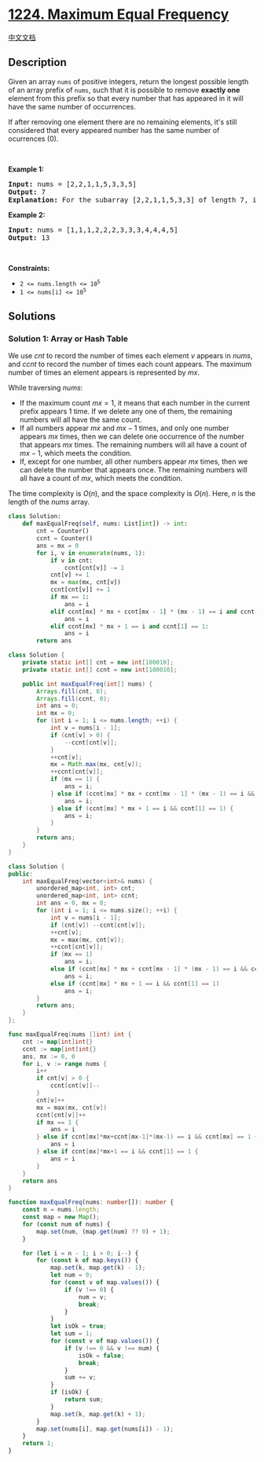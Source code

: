 # [1224. Maximum Equal Frequency](https://leetcode.com/problems/maximum-equal-frequency)

[中文文档](/solution/1200-1299/1224.Maximum%20Equal%20Frequency/README.md)

## Description

<p>Given an array <code>nums</code> of positive integers, return the longest possible length of an array prefix of <code>nums</code>, such that it is possible to remove <strong>exactly one</strong> element from this prefix so that every number that has appeared in it will have the same number of occurrences.</p>

<p>If after removing one element there are no remaining elements, it&#39;s still considered that every appeared number has the same number of ocurrences (0).</p>

<p>&nbsp;</p>
<p><strong class="example">Example 1:</strong></p>

<pre>
<strong>Input:</strong> nums = [2,2,1,1,5,3,3,5]
<strong>Output:</strong> 7
<strong>Explanation:</strong> For the subarray [2,2,1,1,5,3,3] of length 7, if we remove nums[4] = 5, we will get [2,2,1,1,3,3], so that each number will appear exactly twice.
</pre>

<p><strong class="example">Example 2:</strong></p>

<pre>
<strong>Input:</strong> nums = [1,1,1,2,2,2,3,3,3,4,4,4,5]
<strong>Output:</strong> 13
</pre>

<p>&nbsp;</p>
<p><strong>Constraints:</strong></p>

<ul>
	<li><code>2 &lt;= nums.length &lt;= 10<sup>5</sup></code></li>
	<li><code>1 &lt;= nums[i] &lt;= 10<sup>5</sup></code></li>
</ul>

## Solutions

### Solution 1: Array or Hash Table

We use $cnt$ to record the number of times each element $v$ appears in $nums$, and $ccnt$ to record the number of times each count appears. The maximum number of times an element appears is represented by $mx$.

While traversing $nums$:

-   If the maximum count $mx=1$, it means that each number in the current prefix appears $1$ time. If we delete any one of them, the remaining numbers will all have the same count.
-   If all numbers appear $mx$ and $mx-1$ times, and only one number appears $mx$ times, then we can delete one occurrence of the number that appears $mx$ times. The remaining numbers will all have a count of $mx-1$, which meets the condition.
-   If, except for one number, all other numbers appear $mx$ times, then we can delete the number that appears once. The remaining numbers will all have a count of $mx$, which meets the condition.

The time complexity is $O(n)$, and the space complexity is $O(n)$. Here, $n$ is the length of the $nums$ array.

<!-- tabs:start -->

```python
class Solution:
    def maxEqualFreq(self, nums: List[int]) -> int:
        cnt = Counter()
        ccnt = Counter()
        ans = mx = 0
        for i, v in enumerate(nums, 1):
            if v in cnt:
                ccnt[cnt[v]] -= 1
            cnt[v] += 1
            mx = max(mx, cnt[v])
            ccnt[cnt[v]] += 1
            if mx == 1:
                ans = i
            elif ccnt[mx] * mx + ccnt[mx - 1] * (mx - 1) == i and ccnt[mx] == 1:
                ans = i
            elif ccnt[mx] * mx + 1 == i and ccnt[1] == 1:
                ans = i
        return ans
```

```java
class Solution {
    private static int[] cnt = new int[100010];
    private static int[] ccnt = new int[100010];

    public int maxEqualFreq(int[] nums) {
        Arrays.fill(cnt, 0);
        Arrays.fill(ccnt, 0);
        int ans = 0;
        int mx = 0;
        for (int i = 1; i <= nums.length; ++i) {
            int v = nums[i - 1];
            if (cnt[v] > 0) {
                --ccnt[cnt[v]];
            }
            ++cnt[v];
            mx = Math.max(mx, cnt[v]);
            ++ccnt[cnt[v]];
            if (mx == 1) {
                ans = i;
            } else if (ccnt[mx] * mx + ccnt[mx - 1] * (mx - 1) == i && ccnt[mx] == 1) {
                ans = i;
            } else if (ccnt[mx] * mx + 1 == i && ccnt[1] == 1) {
                ans = i;
            }
        }
        return ans;
    }
}
```

```cpp
class Solution {
public:
    int maxEqualFreq(vector<int>& nums) {
        unordered_map<int, int> cnt;
        unordered_map<int, int> ccnt;
        int ans = 0, mx = 0;
        for (int i = 1; i <= nums.size(); ++i) {
            int v = nums[i - 1];
            if (cnt[v]) --ccnt[cnt[v]];
            ++cnt[v];
            mx = max(mx, cnt[v]);
            ++ccnt[cnt[v]];
            if (mx == 1)
                ans = i;
            else if (ccnt[mx] * mx + ccnt[mx - 1] * (mx - 1) == i && ccnt[mx] == 1)
                ans = i;
            else if (ccnt[mx] * mx + 1 == i && ccnt[1] == 1)
                ans = i;
        }
        return ans;
    }
};
```

```go
func maxEqualFreq(nums []int) int {
	cnt := map[int]int{}
	ccnt := map[int]int{}
	ans, mx := 0, 0
	for i, v := range nums {
		i++
		if cnt[v] > 0 {
			ccnt[cnt[v]]--
		}
		cnt[v]++
		mx = max(mx, cnt[v])
		ccnt[cnt[v]]++
		if mx == 1 {
			ans = i
		} else if ccnt[mx]*mx+ccnt[mx-1]*(mx-1) == i && ccnt[mx] == 1 {
			ans = i
		} else if ccnt[mx]*mx+1 == i && ccnt[1] == 1 {
			ans = i
		}
	}
	return ans
}
```

```ts
function maxEqualFreq(nums: number[]): number {
    const n = nums.length;
    const map = new Map();
    for (const num of nums) {
        map.set(num, (map.get(num) ?? 0) + 1);
    }

    for (let i = n - 1; i > 0; i--) {
        for (const k of map.keys()) {
            map.set(k, map.get(k) - 1);
            let num = 0;
            for (const v of map.values()) {
                if (v !== 0) {
                    num = v;
                    break;
                }
            }
            let isOk = true;
            let sum = 1;
            for (const v of map.values()) {
                if (v !== 0 && v !== num) {
                    isOk = false;
                    break;
                }
                sum += v;
            }
            if (isOk) {
                return sum;
            }
            map.set(k, map.get(k) + 1);
        }
        map.set(nums[i], map.get(nums[i]) - 1);
    }
    return 1;
}
```

<!-- tabs:end -->

<!-- end -->
